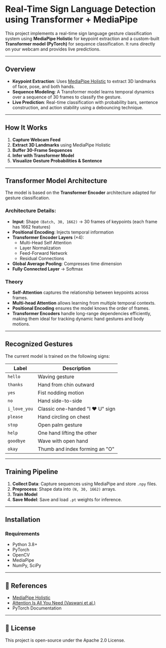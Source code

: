 # Real-Time Sign Language Detection using Transformer + MediaPipe

This project implements a real-time sign language gesture classification system using **MediaPipe Holistic** for keypoint extraction and a custom-built **Transformer model (PyTorch)** for sequence classification. It runs directly on your webcam and provides live predictions.

---

## Overview

- **Keypoint Extraction**: Uses [MediaPipe Holistic](https://google.github.io/mediapipe/solutions/holistic.html) to extract 3D landmarks of face, pose, and both hands.
- **Sequence Modeling**: A Transformer model learns temporal dynamics over a sequence of 30 frames to classify the gesture.
- **Live Prediction**: Real-time classification with probability bars, sentence construction, and action stability using a debouncing technique.

---

## How It Works

1. **Capture Webcam Feed**
2. **Extract 3D Landmarks** using MediaPipe Holistic
3. **Buffer 30-Frame Sequences**
4. **Infer with Transformer Model**
5. **Visualize Gesture Probabilities & Sentence**

---

## Transformer Model Architecture

The model is based on the **Transformer Encoder** architecture adapted for gesture classification.

### Architecture Details:

- **Input**: Shape `(Batch, 30, 1662)` → 30 frames of keypoints (each frame has 1662 features)
- **Positional Encoding**: Injects temporal information
- **Transformer Encoder Layers** (×4):
  - Multi-Head Self Attention
  - Layer Normalization
  - Feed-Forward Network
  - Residual Connections
- **Global Average Pooling**: Compresses time dimension
- **Fully Connected Layer** → Softmax

### Theory

- **Self-Attention** captures the relationship between keypoints across frames.
- **Multi-head Attention** allows learning from multiple temporal contexts.
- **Positional Encoding** ensures the model knows the order of frames.
- **Transformer Encoders** handle long-range dependencies efficiently, making them ideal for tracking dynamic hand gestures and body motions.

---

## Recognized Gestures

The current model is trained on the following signs:

 Label      | Description                        
------------|------------------------------------
 `hello`    | Waving gesture                     
 `thanks`   | Hand from chin outward             
 `yes`      | Fist nodding motion                
 `no`       | Hand side-to-side                  
 `i_love_you` | Classic one-handed "I ❤️ U" sign   
 `please`   | Hand circling on chest             
 `stop`     | Open palm gesture                  
 `help`     | One hand lifting the other         
 `goodbye`  | Wave with open hand                
 `okay`     | Thumb and index forming an "O"     

---

## Training Pipeline

1. **Collect Data**: Capture sequences using MediaPipe and store `.npy` files.
2. **Preprocess**: Shape data into `(N, 30, 1662)` arrays.
3. **Train Model**
4. **Save Model**: Save and load `.pt` weights for inference.

---

## Installation

### Requirements

- Python 3.8+
- PyTorch
- OpenCV
- MediaPipe
- NumPy, SciPy

---

## 📖 References

- [MediaPipe Holistic](https://google.github.io/mediapipe/solutions/holistic)
- [Attention Is All You Need (Vaswani et al.)](https://arxiv.org/abs/1706.03762)
- PyTorch Documentation

---

## 📄 License

This project is open-source under the Apache 2.0 License.
